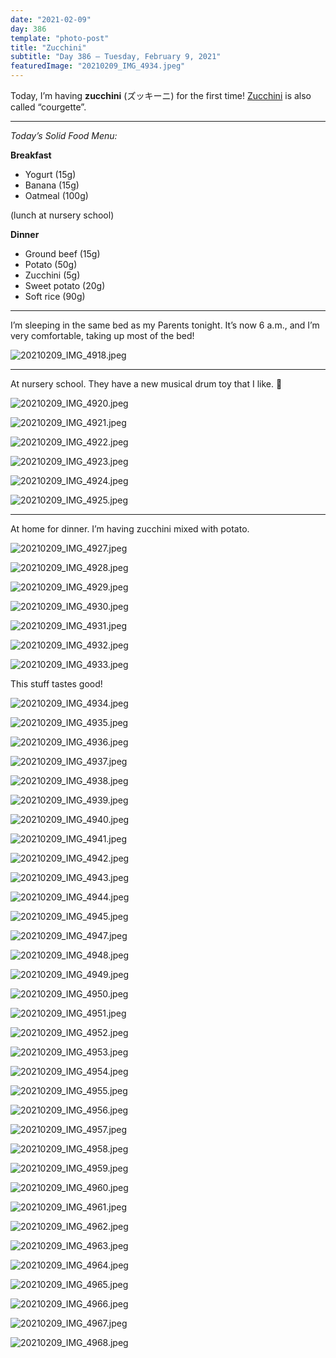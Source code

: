 ```yaml
---
date: "2021-02-09"
day: 386
template: "photo-post"
title: "Zucchini"
subtitle: "Day 386 – Tuesday, February 9, 2021"
featuredImage: "20210209_IMG_4934.jpeg"
---
```


Today, I’m having <b>zucchini</b> (ズッキーニ) for the first time! <a href="https://en.wikipedia.org/wiki/Zucchini">Zucchini</a> is also called “courgette”.


<hr />

_Today’s Solid Food Menu:_

**Breakfast**

- Yogurt (15g)
- Banana (15g)
- Oatmeal (100g)

(lunch at nursery school)

**Dinner**

- Ground beef (15g)
- Potato (50g)
- Zucchini (5g)
- Sweet potato (20g)
- Soft rice (90g)

<hr />

I’m sleeping in the same bed as my Parents tonight. It’s now 6 a.m., and I’m very comfortable, taking up most of the bed!

![20210209_IMG_4918.jpeg](20210209_IMG_4918.jpeg)

<hr />

At nursery school. They have a new musical drum toy that I like. 🥁

![20210209_IMG_4920.jpeg](20210209_IMG_4920.jpeg)

![20210209_IMG_4921.jpeg](20210209_IMG_4921.jpeg)

![20210209_IMG_4922.jpeg](20210209_IMG_4922.jpeg)

![20210209_IMG_4923.jpeg](20210209_IMG_4923.jpeg)

![20210209_IMG_4924.jpeg](20210209_IMG_4924.jpeg)

![20210209_IMG_4925.jpeg](20210209_IMG_4925.jpeg)

<hr />

At home for dinner. I’m having zucchini mixed with potato.

![20210209_IMG_4927.jpeg](20210209_IMG_4927.jpeg)

![20210209_IMG_4928.jpeg](20210209_IMG_4928.jpeg)

![20210209_IMG_4929.jpeg](20210209_IMG_4929.jpeg)

![20210209_IMG_4930.jpeg](20210209_IMG_4930.jpeg)

![20210209_IMG_4931.jpeg](20210209_IMG_4931.jpeg)

![20210209_IMG_4932.jpeg](20210209_IMG_4932.jpeg)

![20210209_IMG_4933.jpeg](20210209_IMG_4933.jpeg)

This stuff tastes good!

![20210209_IMG_4934.jpeg](20210209_IMG_4934.jpeg)

![20210209_IMG_4935.jpeg](20210209_IMG_4935.jpeg)

![20210209_IMG_4936.jpeg](20210209_IMG_4936.jpeg)

![20210209_IMG_4937.jpeg](20210209_IMG_4937.jpeg)

![20210209_IMG_4938.jpeg](20210209_IMG_4938.jpeg)

![20210209_IMG_4939.jpeg](20210209_IMG_4939.jpeg)

![20210209_IMG_4940.jpeg](20210209_IMG_4940.jpeg)

![20210209_IMG_4941.jpeg](20210209_IMG_4941.jpeg)

![20210209_IMG_4942.jpeg](20210209_IMG_4942.jpeg)

![20210209_IMG_4943.jpeg](20210209_IMG_4943.jpeg)

![20210209_IMG_4944.jpeg](20210209_IMG_4944.jpeg)

![20210209_IMG_4945.jpeg](20210209_IMG_4945.jpeg)

![20210209_IMG_4947.jpeg](20210209_IMG_4947.jpeg)

![20210209_IMG_4948.jpeg](20210209_IMG_4948.jpeg)

![20210209_IMG_4949.jpeg](20210209_IMG_4949.jpeg)

![20210209_IMG_4950.jpeg](20210209_IMG_4950.jpeg)

![20210209_IMG_4951.jpeg](20210209_IMG_4951.jpeg)

![20210209_IMG_4952.jpeg](20210209_IMG_4952.jpeg)

![20210209_IMG_4953.jpeg](20210209_IMG_4953.jpeg)

![20210209_IMG_4954.jpeg](20210209_IMG_4954.jpeg)

![20210209_IMG_4955.jpeg](20210209_IMG_4955.jpeg)

![20210209_IMG_4956.jpeg](20210209_IMG_4956.jpeg)

![20210209_IMG_4957.jpeg](20210209_IMG_4957.jpeg)

![20210209_IMG_4958.jpeg](20210209_IMG_4958.jpeg)

![20210209_IMG_4959.jpeg](20210209_IMG_4959.jpeg)

![20210209_IMG_4960.jpeg](20210209_IMG_4960.jpeg)

![20210209_IMG_4961.jpeg](20210209_IMG_4961.jpeg)

![20210209_IMG_4962.jpeg](20210209_IMG_4962.jpeg)

![20210209_IMG_4963.jpeg](20210209_IMG_4963.jpeg)

![20210209_IMG_4964.jpeg](20210209_IMG_4964.jpeg)

![20210209_IMG_4965.jpeg](20210209_IMG_4965.jpeg)

![20210209_IMG_4966.jpeg](20210209_IMG_4966.jpeg)

![20210209_IMG_4967.jpeg](20210209_IMG_4967.jpeg)

![20210209_IMG_4968.jpeg](20210209_IMG_4968.jpeg)
